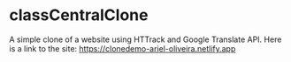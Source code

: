 # classCentralClone
 A simple clone of a website using HTTrack and Google Translate API. Here is a link to the site: https://clonedemo-ariel-oliveira.netlify.app

